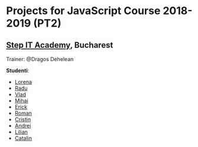 # Projects for JavaScript Course 2018-2019 (PT2)
## [Step IT Academy](https://itstep.ro/), Bucharest 
Trainer: @Dragos Dehelean

**Studenti**:

* [Lorena](https://github.com/Lorena4/JavaScript-Projects) 
* [Radu]()
* [Vlad](https://github.com/meemknight)
* [Mihai](https://github.com/ManuMihai/Proiecte-JavaScript_StepIT)
* [Erick](https://github.com/andreaserick/JavaScript-Projects)
* [Roman]()
* [Cristin](https://github.com/GhihanisCristin/StepIT_webdev_projects/)
* [Andrei](https://github.com/ctrlAndrei/JavaScript-Projects)
* [Lilian](https://github.com/LilianMiron/JavaScript-projects/)
* [Catalin]()

